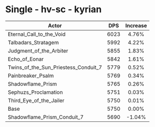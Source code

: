 # Single - hv-sc - kyrian
| Actor | DPS | Increase |
|---|:---:|:---:|
|Eternal_Call_to_the_Void|6023|4.76%|
|Talbadars_Stratagem|5992|4.22%|
|Judgment_of_the_Arbiter|5855|1.83%|
|Echo_of_Eonar|5842|1.61%|
|Twins_of_the_Sun_Priestess_Conduit_7|5779|0.52%|
|Painbreaker_Psalm|5769|0.34%|
|Shadowflame_Prism|5765|0.26%|
|Sephuzs_Proclamation|5751|0.03%|
|Third_Eye_of_the_Jailer|5750|0.01%|
|Base|5750|0.00%|
|Shadowflame_Prism_Conduit_7|5690|-1.04%|
